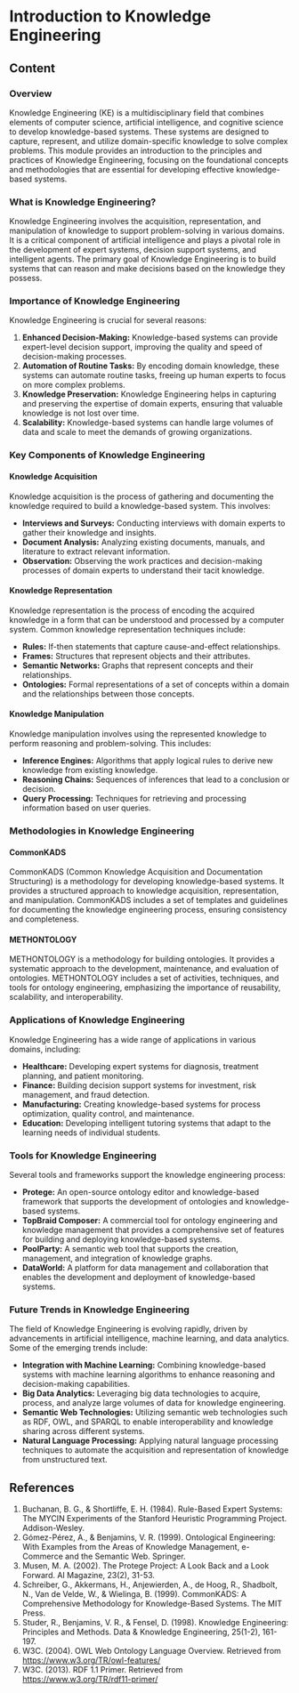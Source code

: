 # Introduction to Knowledge Engineering

## Content

### Overview

Knowledge Engineering (KE) is a multidisciplinary field that combines elements of computer science, artificial intelligence, and cognitive science to develop knowledge-based systems. These systems are designed to capture, represent, and utilize domain-specific knowledge to solve complex problems. This module provides an introduction to the principles and practices of Knowledge Engineering, focusing on the foundational concepts and methodologies that are essential for developing effective knowledge-based systems.

### What is Knowledge Engineering?

Knowledge Engineering involves the acquisition, representation, and manipulation of knowledge to support problem-solving in various domains. It is a critical component of artificial intelligence and plays a pivotal role in the development of expert systems, decision support systems, and intelligent agents. The primary goal of Knowledge Engineering is to build systems that can reason and make decisions based on the knowledge they possess.

### Importance of Knowledge Engineering

Knowledge Engineering is crucial for several reasons:

1. **Enhanced Decision-Making:** Knowledge-based systems can provide expert-level decision support, improving the quality and speed of decision-making processes.
2. **Automation of Routine Tasks:** By encoding domain knowledge, these systems can automate routine tasks, freeing up human experts to focus on more complex problems.
3. **Knowledge Preservation:** Knowledge Engineering helps in capturing and preserving the expertise of domain experts, ensuring that valuable knowledge is not lost over time.
4. **Scalability:** Knowledge-based systems can handle large volumes of data and scale to meet the demands of growing organizations.

### Key Components of Knowledge Engineering

#### Knowledge Acquisition

Knowledge acquisition is the process of gathering and documenting the knowledge required to build a knowledge-based system. This involves:

- **Interviews and Surveys:** Conducting interviews with domain experts to gather their knowledge and insights.
- **Document Analysis:** Analyzing existing documents, manuals, and literature to extract relevant information.
- **Observation:** Observing the work practices and decision-making processes of domain experts to understand their tacit knowledge.

#### Knowledge Representation

Knowledge representation is the process of encoding the acquired knowledge in a form that can be understood and processed by a computer system. Common knowledge representation techniques include:

- **Rules:** If-then statements that capture cause-and-effect relationships.
- **Frames:** Structures that represent objects and their attributes.
- **Semantic Networks:** Graphs that represent concepts and their relationships.
- **Ontologies:** Formal representations of a set of concepts within a domain and the relationships between those concepts.

#### Knowledge Manipulation

Knowledge manipulation involves using the represented knowledge to perform reasoning and problem-solving. This includes:

- **Inference Engines:** Algorithms that apply logical rules to derive new knowledge from existing knowledge.
- **Reasoning Chains:** Sequences of inferences that lead to a conclusion or decision.
- **Query Processing:** Techniques for retrieving and processing information based on user queries.

### Methodologies in Knowledge Engineering

#### CommonKADS

CommonKADS (Common Knowledge Acquisition and Documentation Structuring) is a methodology for developing knowledge-based systems. It provides a structured approach to knowledge acquisition, representation, and manipulation. CommonKADS includes a set of templates and guidelines for documenting the knowledge engineering process, ensuring consistency and completeness.

#### METHONTOLOGY

METHONTOLOGY is a methodology for building ontologies. It provides a systematic approach to the development, maintenance, and evaluation of ontologies. METHONTOLOGY includes a set of activities, techniques, and tools for ontology engineering, emphasizing the importance of reusability, scalability, and interoperability.

### Applications of Knowledge Engineering

Knowledge Engineering has a wide range of applications in various domains, including:

- **Healthcare:** Developing expert systems for diagnosis, treatment planning, and patient monitoring.
- **Finance:** Building decision support systems for investment, risk management, and fraud detection.
- **Manufacturing:** Creating knowledge-based systems for process optimization, quality control, and maintenance.
- **Education:** Developing intelligent tutoring systems that adapt to the learning needs of individual students.

### Tools for Knowledge Engineering

Several tools and frameworks support the knowledge engineering process:

- **Protege:** An open-source ontology editor and knowledge-based framework that supports the development of ontologies and knowledge-based systems.
- **TopBraid Composer:** A commercial tool for ontology engineering and knowledge management that provides a comprehensive set of features for building and deploying knowledge-based systems.
- **PoolParty:** A semantic web tool that supports the creation, management, and integration of knowledge graphs.
- **DataWorld:** A platform for data management and collaboration that enables the development and deployment of knowledge-based systems.

### Future Trends in Knowledge Engineering

The field of Knowledge Engineering is evolving rapidly, driven by advancements in artificial intelligence, machine learning, and data analytics. Some of the emerging trends include:

- **Integration with Machine Learning:** Combining knowledge-based systems with machine learning algorithms to enhance reasoning and decision-making capabilities.
- **Big Data Analytics:** Leveraging big data technologies to acquire, process, and analyze large volumes of data for knowledge engineering.
- **Semantic Web Technologies:** Utilizing semantic web technologies such as RDF, OWL, and SPARQL to enable interoperability and knowledge sharing across different systems.
- **Natural Language Processing:** Applying natural language processing techniques to automate the acquisition and representation of knowledge from unstructured text.

## References

1. Buchanan, B. G., & Shortliffe, E. H. (1984). Rule-Based Expert Systems: The MYCIN Experiments of the Stanford Heuristic Programming Project. Addison-Wesley.
2. Gómez-Pérez, A., & Benjamins, V. R. (1999). Ontological Engineering: With Examples from the Areas of Knowledge Management, e-Commerce and the Semantic Web. Springer.
3. Musen, M. A. (2002). The Protege Project: A Look Back and a Look Forward. AI Magazine, 23(2), 31-53.
4. Schreiber, G., Akkermans, H., Anjewierden, A., de Hoog, R., Shadbolt, N., Van de Velde, W., & Wielinga, B. (1999). CommonKADS: A Comprehensive Methodology for Knowledge-Based Systems. The MIT Press.
5. Studer, R., Benjamins, V. R., & Fensel, D. (1998). Knowledge Engineering: Principles and Methods. Data & Knowledge Engineering, 25(1-2), 161-197.
6. W3C. (2004). OWL Web Ontology Language Overview. Retrieved from https://www.w3.org/TR/owl-features/
7. W3C. (2013). RDF 1.1 Primer. Retrieved from https://www.w3.org/TR/rdf11-primer/
